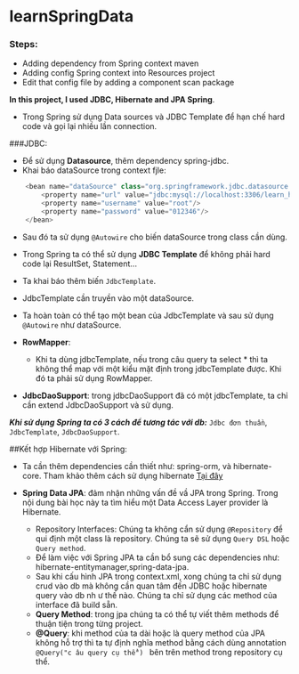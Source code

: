 # learnSpringData

### Steps:

- Adding dependency from Spring context maven
- Adding config Spring context into Resources project
- Edit that config file by adding a component scan package

**In this project, I used JDBC, Hibernate and JPA Spring**.


* Trong Spring sử dụng Data sources và JDBC Template để hạn chế hard code và gọi lại nhiều lần connection.


###JDBC:

- Để sử dụng **Datasource**, thêm dependency spring-jdbc.
- Khai báo dataSource trong context fjle:

```java
    <bean name="dataSource" class="org.springframework.jdbc.datasource.DriverManagerDataSource">
        <property name="url" value="jdbc:mysql://localhost:3306/learn_hibernate"/>
        <property name="username" value="root"/>
        <property name="password" value="012346"/>
    </bean>
```
- Sau đó ta sử dụng ``@Autowire`` cho biến dataSource trong class cần dùng.

- Trong Spring ta có thể sử dụng **JDBC Template** để không phải hard code lại ResultSet, Statement...
- Ta khai báo thêm biến ``JdbcTemplate``.
- JdbcTemplate cần truyền vào một dataSource.
- Ta hoàn toàn có thể tạo một bean của JdbcTemplate và sau sử dụng ``@Autowire`` như dataSource.

- **RowMapper**:
    - Khi ta dùng jdbcTemplate, nếu trong câu query ta select * thì ta không thể map với một kiểu mặt định trong jdbcTemplate được.
    Khi đó ta phải sử dụng RowMapper. 

- **JdbcDaoSupport**: trong jdbcDaoSupport đã có một jdbcTemplate, ta chỉ cần extend JdbcDaoSupport và sử dụng.

***Khi sử dụng Spring ta có 3 cách để tương tác với db:*** ``Jdbc đơn thuần``, ``JdbcTemplate``, ``JdbcDaoSupport``.


##Kết hợp Hibernate với Spring:

- Ta cần thêm dependencies cần thiết như: spring-orm, và hibernate-core. Tham khảo thêm cách sử dụng hibernate [Tại đây]()

- **Spring Data JPA**: đảm nhận những vấn đề vầ JPA trong Spring. Trong nội dung bài học này ta tìm hiểu một Data Access Layer provider là Hibernate.
    - Repository Interfaces: Chúng ta không cẩn sử dụng ``@Repository`` để qui định một class là repository. Chúng ta sẽ sử dụng ``Query DSL`` hoặc
     ``Query method``.
    - Để làm việc với Spring JPA ta cần bổ sung các dependencies như: hibernate-entitymanager,spring-data-jpa.
    - Sau khi cấu hình JPA trong context.xml, xong chúng ta chỉ sử dụng crud vào db mà không cần quan tâm đến JDBC hoặc hibernate query vào db nh
    ư thế nào. Chúng ta chỉ sử dụng các method của interface đã build sẵn.
    - **Query Method**: trong jpa chúng ta có thể tự viết thêm methods để thuận tiện trong từng project.
    - **@Query**: khi method của ta dài hoặc là query method của JPA không hỗ trợ thì ta tự định nghĩa method bằng cách dùng annotation ``@Query("c
âu query cụ thể")
    `` bên trên method trong repository cụ thể.